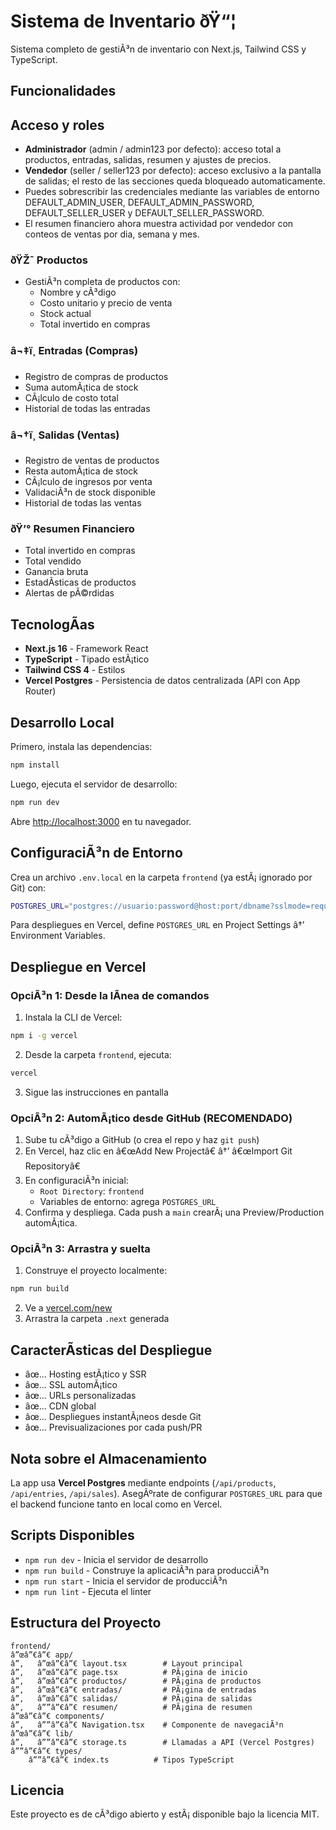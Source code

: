 ﻿# Sistema de Inventario ðŸ“¦

Sistema completo de gestiÃ³n de inventario con Next.js, Tailwind CSS y TypeScript.

## Funcionalidades

## Acceso y roles

- **Administrador** (admin / admin123 por defecto): acceso total a productos, entradas, salidas, resumen y ajustes de precios.
- **Vendedor** (seller / seller123 por defecto): acceso exclusivo a la pantalla de salidas; el resto de las secciones queda bloqueado automaticamente.
- Puedes sobrescribir las credenciales mediante las variables de entorno DEFAULT_ADMIN_USER, DEFAULT_ADMIN_PASSWORD, DEFAULT_SELLER_USER y DEFAULT_SELLER_PASSWORD.
- El resumen financiero ahora muestra actividad por vendedor con conteos de ventas por dia, semana y mes.

### ðŸŽ¯ Productos
- GestiÃ³n completa de productos con:
  - Nombre y cÃ³digo
  - Costo unitario y precio de venta
  - Stock actual
  - Total invertido en compras

### â¬‡ï¸ Entradas (Compras)
- Registro de compras de productos
- Suma automÃ¡tica de stock
- CÃ¡lculo de costo total
- Historial de todas las entradas

### â¬†ï¸ Salidas (Ventas)
- Registro de ventas de productos
- Resta automÃ¡tica de stock
- CÃ¡lculo de ingresos por venta
- ValidaciÃ³n de stock disponible
- Historial de todas las ventas

### ðŸ’° Resumen Financiero
- Total invertido en compras
- Total vendido
- Ganancia bruta
- EstadÃ­sticas de productos
- Alertas de pÃ©rdidas

## TecnologÃ­as

- **Next.js 16** - Framework React
- **TypeScript** - Tipado estÃ¡tico
- **Tailwind CSS 4** - Estilos
- **Vercel Postgres** - Persistencia de datos centralizada (API con App Router)

## Desarrollo Local

Primero, instala las dependencias:

```bash
npm install
```

Luego, ejecuta el servidor de desarrollo:

```bash
npm run dev
```

Abre [http://localhost:3000](http://localhost:3000) en tu navegador.

## ConfiguraciÃ³n de Entorno

Crea un archivo `.env.local` en la carpeta `frontend` (ya estÃ¡ ignorado por Git) con:

```bash
POSTGRES_URL="postgres://usuario:password@host:port/dbname?sslmode=require"
```

Para despliegues en Vercel, define `POSTGRES_URL` en Project Settings â†’ Environment Variables.

## Despliegue en Vercel

### OpciÃ³n 1: Desde la lÃ­nea de comandos

1. Instala la CLI de Vercel:
```bash
npm i -g vercel
```

2. Desde la carpeta `frontend`, ejecuta:
```bash
vercel
```

3. Sigue las instrucciones en pantalla

### OpciÃ³n 2: AutomÃ¡tico desde GitHub (RECOMENDADO)

1. Sube tu cÃ³digo a GitHub (o crea el repo y haz `git push`)
2. En Vercel, haz clic en â€œAdd New Projectâ€ â†’ â€œImport Git Repositoryâ€
3. En configuraciÃ³n inicial:
   - `Root Directory`: `frontend`
   - Variables de entorno: agrega `POSTGRES_URL`
4. Confirma y despliega. Cada push a `main` crearÃ¡ una Preview/Production automÃ¡tica.

### OpciÃ³n 3: Arrastra y suelta

1. Construye el proyecto localmente:
```bash
npm run build
```

2. Ve a [vercel.com/new](https://vercel.com/new)
3. Arrastra la carpeta `.next` generada

## CaracterÃ­sticas del Despliegue

- âœ… Hosting estÃ¡tico y SSR
- âœ… SSL automÃ¡tico
- âœ… URLs personalizadas
- âœ… CDN global
- âœ… Despliegues instantÃ¡neos desde Git
- âœ… Previsualizaciones por cada push/PR

## Nota sobre el Almacenamiento

La app usa **Vercel Postgres** mediante endpoints (`/api/products`, `/api/entries`, `/api/sales`). AsegÃºrate de configurar `POSTGRES_URL` para que el backend funcione tanto en local como en Vercel.

## Scripts Disponibles

- `npm run dev` - Inicia el servidor de desarrollo
- `npm run build` - Construye la aplicaciÃ³n para producciÃ³n
- `npm run start` - Inicia el servidor de producciÃ³n
- `npm run lint` - Ejecuta el linter

## Estructura del Proyecto

```
frontend/
â”œâ”€â”€ app/
â”‚   â”œâ”€â”€ layout.tsx        # Layout principal
â”‚   â”œâ”€â”€ page.tsx          # PÃ¡gina de inicio
â”‚   â”œâ”€â”€ productos/        # PÃ¡gina de productos
â”‚   â”œâ”€â”€ entradas/         # PÃ¡gina de entradas
â”‚   â”œâ”€â”€ salidas/          # PÃ¡gina de salidas
â”‚   â””â”€â”€ resumen/          # PÃ¡gina de resumen
â”œâ”€â”€ components/
â”‚   â””â”€â”€ Navigation.tsx    # Componente de navegaciÃ³n
â”œâ”€â”€ lib/
â”‚   â””â”€â”€ storage.ts        # Llamadas a API (Vercel Postgres)
â””â”€â”€ types/
    â””â”€â”€ index.ts          # Tipos TypeScript
```

## Licencia

Este proyecto es de cÃ³digo abierto y estÃ¡ disponible bajo la licencia MIT.



